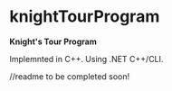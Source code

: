# knightTourProgram
**Knight's Tour Program**

Implemnted in C++. Using .NET C++/CLI. 

//readme to be completed soon!
